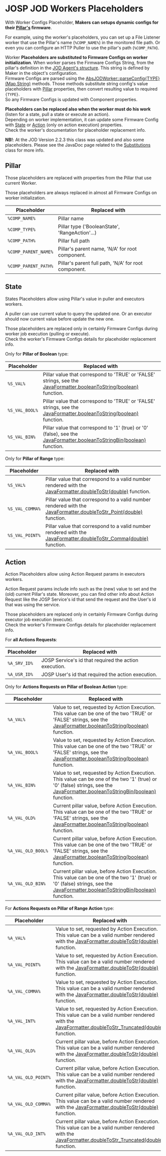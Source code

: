 # JOSP JOD Workers Placeholders

With Worker Configs Placeholder, **Makers can setups dynamic configs for their
[Pillar's](../pillars) firmware**.

For example, using the worker's placeholders, you can set up a File Listener worker
that use the Pillar's name (```%COMP_NAME%```) in the monitored file path.
Or even you can configure an HTTP Puller to use the pillar's path (```%COMP_PATH```).

Worker **Placeholders are substituted to Firmware Configs on worker initialization**.
When worker parses the Firmware Configs String, from the pillar's definition in
the [JOD Agent's structure](../structure).
This string is defined by Maker in the object's configuration.<br/>
Firmware Configs are parsed using the [AbsJODWorker::parseConfig{TYPE}(Map,String)](/src/jospJOD/java/com/robypomper/josp/jod/executor/AbsJODWorker.java)
methods. Those methods substitute string config's value placeholders with
[Pillar](#pillar) properties, then convert resulting value to required ```{TYPE}```. <br/>
So any Firmware Configs is updated with Component properties.

**Placeholders can be replaced also when the worker must do his work** (listen
for a state, pull a state or execute an action).<br/>
Depending on worker implementation, it can update some Firmware Config with
[State](#state) or  [Action](#action) (only on action execution) properties. <br/>
Check the worker's documentation for placeholder replacement info.

**NB!**: At the JOD Version 2.2.3 this class was updated and also some placeholders.
Please see the JavaDoc page related to the [Substitutions](https://www.javadoc.io/static/com.robypomper.josp/jospJOD/2.2.3/com/robypomper/josp/jod/executor/Substitutions.html)
class for more info.

## Pillar

Those placeholders are replaced with properties from the Pillar that use current
Worker.

Those placeholders are always replaced in almost all Firmware Configs on worker
initialization.

| Placeholder              | Replaced with                                        |
|--------------------------|------------------------------------------------------|
| ```%COMP_NAME%```        | Pillar name                                          |
| ```%COMP_TYPE%```        | Pillar type ('BooleanState', 'RangeAction'...)       |
| ```%COMP_PATH%```        | Pillar full path                                     |
| ```%COMP_PARENT_NAME%``` | Pillar's parent name, 'N/A' for root component.      |
| ```%COMP_PARENT_PATH%``` | Pillar's parent full path, 'N/A' for root component. |

## State

States Placeholders allow using Pillar's value in puller and executors workers.

A puller can use current value to query the updated one.
Or an executor should now current value before update the new one.

Those placeholders are replaced only in certainly Firmware Configs during worker
job execution (pulling or execute).<br/>
Check the worker's Firmware Configs details for placeholder replacement info.

Only for **Pillar of Boolean** type:

| Placeholder        | Replaced with                                                                                                                                                                          |
|--------------------|----------------------------------------------------------------------------------------------------------------------------------------------------------------------------------------|
| ```%S_VAL%```      | Pillar value that correspond to 'TRUE' or 'FALSE' strings, see the [JavaFormatter.booleanToString(boolean)](/src/jospCommons/java/com/robypomper/java/JavaFormatter.java) function.    |
| ```%S_VAL_BOOL%``` | Pillar value that correspond to 'TRUE' or 'FALSE' strings, see the [JavaFormatter.booleanToString(boolean)](/src/jospCommons/java/com/robypomper/java/JavaFormatter.java) function.    |
| ```%S_VAL_BIN%```  | Pillar value that correspond to '1' (true) or '0' (false), see the [JavaFormatter.booleanToStringBin(boolean)](/src/jospCommons/java/com/robypomper/java/JavaFormatter.java) function. |

Only for **Pillar of Range** type:

| Placeholder         | Replaced with                                                                                                                                                                      |
|---------------------|------------------------------------------------------------------------------------------------------------------------------------------------------------------------------------|
| ```%S_VAL%```       | Pillar value that correspond to a valid number rendered with the [JavaFormatter.doubleToStr(double)](/src/jospCommons/java/com/robypomper/java/JavaFormatter.java) function.       |
| ```%S_VAL_COMMA%``` | Pillar value that correspond to a valid number rendered with the [JavaFormatter.doubleToStr_Point(double)](/src/jospCommons/java/com/robypomper/java/JavaFormatter.java) function. |
| ```%S_VAL_POINT%``` | Pillar value that correspond to a valid number rendered with the [JavaFormatter.doubleToStr_Comma(double)](/src/jospCommons/java/com/robypomper/java/JavaFormatter.java) function. |

## Action

Action Placeholders allow using Action Request params in executors workers.

Action Request params include info such as the (new) value to set and the (old)
current Pillar's state.
Moreover, you can find other info about Action Request like the JOSP Service's id
that send the request and the User's id that was using the service.

Those placeholders are replaced only in certainly Firmware Configs during executor
job execution (execute).<br/>
Check the worker's Firmware Configs details for placeholder replacement info.

For **all Actions Requests**:

| Placeholder      | Replaced with                                         |
|------------------|-------------------------------------------------------|
| ```%A_SRV_ID%``` | JOSP Service's id that required the action execution. |
| ```%A_USR_ID%``` | JOSP User's id that required the action execution.    |

Only for **Actions Requests on Pillar of Boolean Action** type:

| Placeholder            | Replaced with                                                                                                                                                                                                                                  |
|------------------------|------------------------------------------------------------------------------------------------------------------------------------------------------------------------------------------------------------------------------------------------|
| ```%A_VAL%```          | Value to set, requested by Action Execution. This value can be one of the two 'TRUE' or 'FALSE' strings, see the [JavaFormatter.booleanToString(boolean)](/src/jospCommons/java/com/robypomper/java/JavaFormatter.java) function.              |
| ```%A_VAL_BOOL%```     | Value to set, requested by Action Execution. This value can be one of the two 'TRUE' or 'FALSE' strings, see the [JavaFormatter.booleanToString(boolean)](/src/jospCommons/java/com/robypomper/java/JavaFormatter.java) function.              |
| ```%A_VAL_BIN%```      | Value to set, requested by Action Execution. This value can be one of the two '1' (true) or '0' (false) strings, see the [JavaFormatter.booleanToStringBin(boolean)](/src/jospCommons/java/com/robypomper/java/JavaFormatter.java) function.   |
| ```%A_VAL_OLD%```      | Current pillar value, before Action Execution. This value can be one of the two 'TRUE' or 'FALSE' strings, see the [JavaFormatter.booleanToString(boolean)](/src/jospCommons/java/com/robypomper/java/JavaFormatter.java) function.            |
| ```%A_VAL_OLD_BOOL%``` | Current pillar value, before Action Execution. This value can be one of the two 'TRUE' or 'FALSE' strings, see the [JavaFormatter.booleanToString(boolean)](/src/jospCommons/java/com/robypomper/java/JavaFormatter.java) function.            |
| ```%A_VAL_OLD_BIN%```  | Current pillar value, before Action Execution. This value can be one of the two '1' (true) or '0' (false) strings, see the [JavaFormatter.booleanToStringBin(boolean)](/src/jospCommons/java/com/robypomper/java/JavaFormatter.java) function. |

For **Actions Requests on Pillar of Range Action** type:

| Placeholder             | Replaced with                                                                                                                                                                                                           |
|-------------------------|-------------------------------------------------------------------------------------------------------------------------------------------------------------------------------------------------------------------------|
| ```%A_VAL%```           | Value to set, requested by Action Execution. This value can be a valid number rendered with the [JavaFormatter.doubleToStr(double)](/src/jospCommons/java/com/robypomper/java/JavaFormatter.java) function.             |
| ```%A_VAL_POINT%```     | Value to set, requested by Action Execution. This value can be a valid number rendered with the [JavaFormatter.doubleToStr(double)](/src/jospCommons/java/com/robypomper/java/JavaFormatter.java) function.             |
| ```%A_VAL_COMMA%```     | Value to set, requested by Action Execution. This value can be a valid number rendered with the [JavaFormatter.doubleToStr(double)](/src/jospCommons/java/com/robypomper/java/JavaFormatter.java) function.             |
| ```%A_VAL_INT%```       | Value to set, requested by Action Execution. This value can be a valid number rendered with the [JavaFormatter.doubleToStr_Truncated(double)](/src/jospCommons/java/com/robypomper/java/JavaFormatter.java) function.   |
| ```%A_VAL_OLD%```       | Current pillar value, before Action Execution. This value can be a valid number rendered with the [JavaFormatter.doubleToStr(double)](/src/jospCommons/java/com/robypomper/java/JavaFormatter.java) function.           |
| ```%A_VAL_OLD_POINT%``` | Current pillar value, before Action Execution. This value can be a valid number rendered with the [JavaFormatter.doubleToStr(double)](/src/jospCommons/java/com/robypomper/java/JavaFormatter.java) function.           |
| ```%A_VAL_OLD_COMMA%``` | Current pillar value, before  Action Execution. This value can be a valid number rendered with the [JavaFormatter.doubleToStr(double)](/src/jospCommons/java/com/robypomper/java/JavaFormatter.java) function.          |
| ```%A_VAL_OLD_INT%```   | Current pillar value, before Action Execution. This value can be a valid number rendered with the [JavaFormatter.doubleToStr_Truncated(double)](/src/jospCommons/java/com/robypomper/java/JavaFormatter.java) function. |

